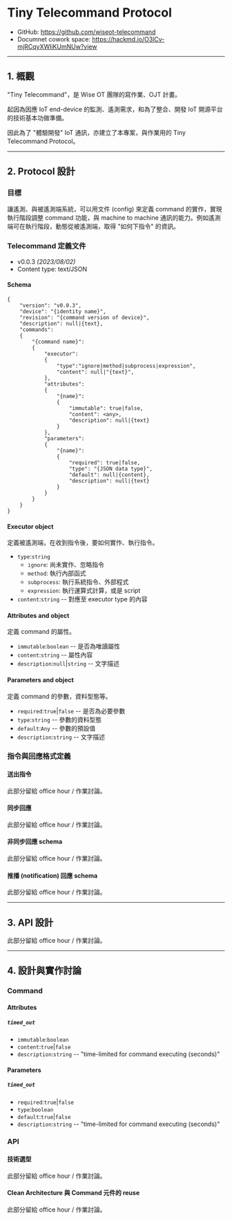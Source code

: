 # Tiny Telecommand Protocol

* GitHub: https://github.com/wiseot-telecommand
* Documnet cowork space: https://hackmd.io/O3lCv-mjRCqyXWIiKUmNUw?view

---
## 1. 概觀

"Tiny Telecommand"，是 Wise OT 團隊的寫作業、OJT 計畫。

起因為因應 IoT end-device 的監測、遙測需求，和為了整合、開發 IoT 開源平台的技術基本功做準備。

因此為了 "體驗開發" IoT 通訊，亦建立了本專案，與作業用的 Tiny Telecommand Protocol。

---
## 2. Protocol 設計

### 目標

讓遙測、與被遙測端系統，可以用文件 (config) 來定義 command 的實作，實現執行階段調整 command 功能，與 machine to machine 通訊的能力。例如遙測端可在執行階段，動態從被遙測端，取得 "如何下指令" 的資訊。

### Telecommand 定義文件

* v0.0.3 *(2023/08/02)*
* Content type: text/JSON

#### Schema

```
{
    "version": "v0.0.3",
    "device": "{identity name}",
    "revision": "{command version of device}",
    "description": null|{text},
    "commands":
    {
        "{command name}":
        {
            "executor":
            {
                "type":"ignore|method|subprocess|expression",
                "content": null|"{text}",
            },
            "attributes":
            {
                "{name}":
                {
                    "immutable": true|false,
                    "content": <any>,
                    "description": null|{text}
                }
            },
            "parameters":
            {
                "{name}":
                {
                    "required": true|false,
                    "type": "{JSON data type}",
                    "default": null|{content},
                    "description": null|{text}
                }
            }
        }
    }
}
```

#### Executor object

定義被遙測端，在收到指令後，要如何實作、執行指令。

* ``type``:``string``
    * ``ignore``: 尚未實作、忽略指令
    * ``method``: 執行內部函式
    * ``subprocess``: 執行系統指令、外部程式
    * ``expression``: 執行運算式計算，或是 script
* ``content``:``string`` -- 對應至 executor type 的內容

#### Attributes and object

定義 command 的屬性。

* ``immutable``:``boolean`` -- 是否為唯讀屬性
* ``content``:``string`` -- 屬性內容
* ``description``:``null``|``string`` -- 文字描述

#### Parameters and object

定義 command 的參數，資料型態等。
    
* ``required``:``true``|``false`` -- 是否為必要參數
* ``type``:``string`` -- 參數的資料型態
* ``default``:``Any`` -- 參數的預設值
* ``description``:``string`` -- 文字描述

### 指令與回應格式定義

#### 送出指令

此部分留給 office hour / 作業討論。

#### 同步回應

此部分留給 office hour / 作業討論。

#### 非同步回應 schema

此部分留給 office hour / 作業討論。

#### 推播 (notification) 回應 schema

此部分留給 office hour / 作業討論。


---
## 3. API 設計

此部分留給 office hour / 作業討論。

---
## 4. 設計與實作討論

### Command

#### Attributes

##### ``timed_out``

* ``immutable``:``boolean``
* ``content``:``true``|``false``
* ``description``:``string`` -- "time-limited for command executing (seconds)"

#### Parameters

##### ``timed_out``

* ``required``:``true``|``false``
* ``type``:``boolean``
* ``default``:``true``|``false``
* ``description``:``string`` -- "time-limited for command executing (seconds)"


### API

#### 技術選型

此部分留給 office hour / 作業討論。

#### Clean Architecture 與 Command 元件的 reuse

此部分留給 office hour / 作業討論。
